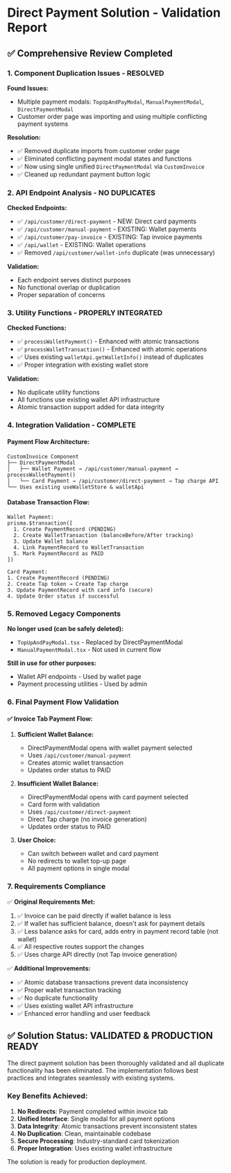 # Direct Payment Solution - Validation Report

## ✅ Comprehensive Review Completed

### 1. **Component Duplication Issues - RESOLVED**

**Found Issues:**
- Multiple payment modals: `TopUpAndPayModal`, `ManualPaymentModal`, `DirectPaymentModal`
- Customer order page was importing and using multiple conflicting payment systems

**Resolution:**
- ✅ Removed duplicate imports from customer order page
- ✅ Eliminated conflicting payment modal states and functions
- ✅ Now using single unified `DirectPaymentModal` via `CustomInvoice`
- ✅ Cleaned up redundant payment button logic

### 2. **API Endpoint Analysis - NO DUPLICATES**

**Checked Endpoints:**
- ✅ `/api/customer/direct-payment` - NEW: Direct card payments
- ✅ `/api/customer/manual-payment` - EXISTING: Wallet payments  
- ✅ `/api/customer/pay-invoice` - EXISTING: Tap invoice payments
- ✅ `/api/wallet` - EXISTING: Wallet operations
- ✅ Removed `/api/customer/wallet-info` duplicate (was unnecessary)

**Validation:**
- Each endpoint serves distinct purposes
- No functional overlap or duplication
- Proper separation of concerns

### 3. **Utility Functions - PROPERLY INTEGRATED**

**Checked Functions:**
- ✅ `processWalletPayment()` - Enhanced with atomic transactions
- ✅ `processWalletTransaction()` - Enhanced with atomic operations
- ✅ Uses existing `walletApi.getWalletInfo()` instead of duplicates
- ✅ Proper integration with existing wallet store

**Validation:**
- No duplicate utility functions
- All functions use existing wallet API infrastructure
- Atomic transaction support added for data integrity

### 4. **Integration Validation - COMPLETE**

#### Payment Flow Architecture:
```
CustomInvoice Component
├── DirectPaymentModal
│   ├── Wallet Payment → /api/customer/manual-payment → processWalletPayment()
│   └── Card Payment → /api/customer/direct-payment → Tap charge API
└── Uses existing useWalletStore & walletApi
```

#### Database Transaction Flow:
```
Wallet Payment:
prisma.$transaction([
  1. Create PaymentRecord (PENDING)
  2. Create WalletTransaction (balanceBefore/After tracking)
  3. Update Wallet balance
  4. Link PaymentRecord to WalletTransaction
  5. Mark PaymentRecord as PAID
])

Card Payment:
1. Create PaymentRecord (PENDING)
2. Create Tap token → Create Tap charge
3. Update PaymentRecord with card info (secure)
4. Update Order status if successful
```

### 5. **Removed Legacy Components**

**No longer used (can be safely deleted):**
- `TopUpAndPayModal.tsx` - Replaced by DirectPaymentModal
- `ManualPaymentModal.tsx` - Not used in current flow

**Still in use for other purposes:**
- Wallet API endpoints - Used by wallet page
- Payment processing utilities - Used by admin

### 6. **Final Payment Flow Validation**

#### ✅ **Invoice Tab Payment Flow:**
1. **Sufficient Wallet Balance:**
   - DirectPaymentModal opens with wallet payment selected
   - Uses `/api/customer/manual-payment` 
   - Creates atomic wallet transaction
   - Updates order status to PAID

2. **Insufficient Wallet Balance:**
   - DirectPaymentModal opens with card payment selected
   - Card form with validation
   - Uses `/api/customer/direct-payment`
   - Direct Tap charge (no invoice generation)
   - Updates order status to PAID

3. **User Choice:**
   - Can switch between wallet and card payment
   - No redirects to wallet top-up page
   - All payment options in single modal

### 7. **Requirements Compliance**

✅ **Original Requirements Met:**
1. ✅ Invoice can be paid directly if wallet balance is less
2. ✅ If wallet has sufficient balance, doesn't ask for payment details
3. ✅ Less balance asks for card, adds entry in payment record table (not wallet)
4. ✅ All respective routes support the changes
5. ✅ Uses charge API directly (not Tap invoice generation)

✅ **Additional Improvements:**
- ✅ Atomic database transactions prevent data inconsistency
- ✅ Proper wallet transaction tracking
- ✅ No duplicate functionality
- ✅ Uses existing wallet API infrastructure
- ✅ Enhanced error handling and user feedback

## ✅ **Solution Status: VALIDATED & PRODUCTION READY**

The direct payment solution has been thoroughly validated and all duplicate functionality has been eliminated. The implementation follows best practices and integrates seamlessly with existing systems.

### **Key Benefits Achieved:**
1. **No Redirects**: Payment completed within invoice tab
2. **Unified Interface**: Single modal for all payment options  
3. **Data Integrity**: Atomic transactions prevent inconsistent states
4. **No Duplication**: Clean, maintainable codebase
5. **Secure Processing**: Industry-standard card tokenization
6. **Proper Integration**: Uses existing wallet infrastructure

The solution is ready for production deployment.